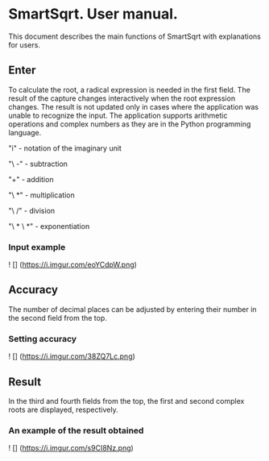 # SmartSqrt. User manual.

This document describes the main functions of SmartSqrt with explanations for users.

## Enter
To calculate the root, a radical expression is needed in the first field.
The result of the capture changes interactively when the root expression changes.
The result is not updated only in cases where the application was unable to recognize the input.
The application supports arithmetic operations and complex numbers as they are in the Python programming language.

"i" - notation of the imaginary unit

"\ -" - subtraction

"+" - addition

"\ *" - multiplication

"\ /" - division

"\ * \ *" - exponentiation

### Input example

! [] (https://i.imgur.com/eoYCdpW.png)

## Accuracy

The number of decimal places can be adjusted by entering their number in the second field from the top.

### Setting accuracy

! [] (https://i.imgur.com/38ZQ7Lc.png)

## Result

In the third and fourth fields from the top, the first and second complex roots are displayed, respectively.

### An example of the result obtained

! [] (https://i.imgur.com/s9CI8Nz.png)
